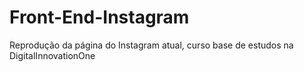 # Front-End-Instagram
Reprodução da página do Instagram atual, curso base de estudos na DigitalInnovationOne
